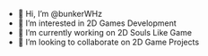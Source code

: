 - 👋 Hi, I’m @bunkerWHz
- 👀 I’m interested in 2D Games Development
- 🌱 I’m currently working on 2D Souls Like Game
- 💞️ I’m looking to collaborate on 2D Game Projects

<!---
bunkerWHz/bunkerWHz is a ✨ special ✨ repository because its `README.md` (this file) appears on your GitHub profile.
You can click the Preview link to take a look at your changes.
--->
